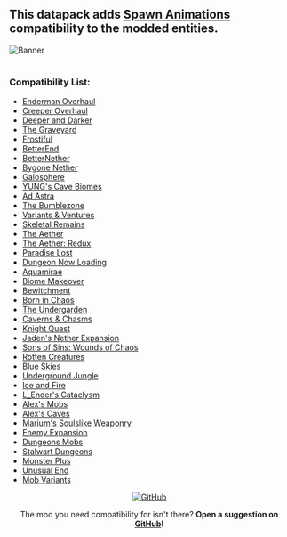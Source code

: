 ## This datapack adds [Spawn Animations](https://modrinth.com/datapack/spawn-animations) compatibility to the modded entities.

![Banner](https://cdn.modrinth.com/data/cached_images/c83cdb92dfd28a44a0f1693be7a1006a51d37b2d.png)
#
### Compatibility List:

- [Enderman Overhaul](https://modrinth.com/mod/enderman-overhaul)
- [Creeper Overhaul](https://modrinth.com/mod/creeper-overhaul)
- [Deeper and Darker](https://modrinth.com/mod/deeperdarker)
- [The Graveyard](https://modrinth.com/mod/the-graveyard-fabric)
- [Frostiful](https://modrinth.com/mod/frostiful)
- [BetterEnd](https://modrinth.com/mod/betterend)
- [BetterNether](https://modrinth.com/mod/betternether)
- [Bygone Nether](https://modrinth.com/mod/bygone-nether)
- [Galosphere](https://modrinth.com/mod/galosphere)
- [YUNG's Cave Biomes](https://modrinth.com/mod/yungs-cave-biomes)
- [Ad Astra](https://modrinth.com/mod/ad-astra)
- [The Bumblezone](https://modrinth.com/mod/the-bumblezone-fabric)
- [Variants & Ventures](https://modrinth.com/mod/variants-and-ventures)
- [Skeletal Remains](https://modrinth.com/mod/skeletal-remains)
- [The Aether](https://modrinth.com/mod/aether)
- [The Aether: Redux](https://modrinth.com/mod/the-aether-redux)
- [Paradise Lost](https://modrinth.com/mod/paradise-lost)
- [Dungeon Now Loading](https://modrinth.com/mod/dungeon-now-loading)
- [Aquamirae](https://modrinth.com/mod/aquamirae)
- [Biome Makeover](https://modrinth.com/mod/biome-makeover)
- [Bewitchment](https://modrinth.com/mod/bewitchment)
- [Born in Chaos](https://www.curseforge.com/minecraft/mc-mods/born-in-chaos)
- [The Undergarden](https://modrinth.com/mod/the-undergarden)
- [Caverns & Chasms](https://modrinth.com/mod/caverns-and-chasms)
- [Knight Quest](https://modrinth.com/mod/knight-quest)
- [Jaden's Nether Expansion](https://modrinth.com/mod/jadens-nether-expansion)
- [Sons of Sins: Wounds of Chaos](https://modrinth.com/mod/sons-of-sins)
- [Rotten Creatures](https://modrinth.com/mod/rottencreatures)
- [Blue Skies](https://modrinth.com/mod/blue-skies)
- [Underground Jungle](https://modrinth.com/mod/underground-jungle)
- [Ice and Fire](https://modrinth.com/mod/ice-and-fire-dragons)
- [L_Ender's Cataclysm](https://modrinth.com/mod/l_enders-cataclysm)
- [Alex's Mobs](https://modrinth.com/mod/alexs-mobs)
- [Alex's Caves](https://modrinth.com/mod/alexs-caves)
- [Marium's Soulslike Weaponry](https://modrinth.com/mod/mariums-soulslike-weaponry)
- [Enemy Expansion](https://www.curseforge.com/minecraft/mc-mods/enemy-expansion)
- [Dungeons Mobs](https://www.curseforge.com/minecraft/mc-mods/dungeons-mobs)
- [Stalwart Dungeons](https://modrinth.com/mod/stalwart-dungeons)
- [Monster Plus](https://www.curseforge.com/minecraft/mc-mods/monster-plus)
- [Unusual End](https://modrinth.com/mod/unusual_end)
- [Mob Variants](https://modrinth.com/mod/fryc-mob-variants)

<div align="center">
<a href="https://github.com/Fyoncle/spawnanimations-compats" rel="noopener nofollow ugc">
<img src="https://wsrv.nl/?url=https://i.ibb.co/N9s5hz1/github.png" alt="GitHub"></a> 
  
The mod you need compatibility for isn't there? **Open a suggestion on [GitHub](https://github.com/Fyoncle/spawnanimations-compats/issues/new?template=suggestions.yml)!**
</div>
